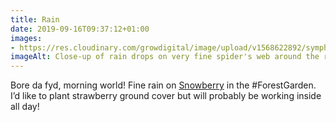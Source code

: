 ```yaml
---
title: Rain
date: 2019-09-16T09:37:12+01:00
images: 
- https://res.cloudinary.com/growdigital/image/upload/v1568622892/symphoricarpos-306B1312.jpg
imageAlt: Close-up of rain drops on very fine spider's web around the rounded leaves of Snowberry
---
```


Bore da fyd, morning world! Fine rain on [Snowberry](https://en.wikipedia.org/wiki/Symphoricarpos) in the #ForestGarden. I’d like to plant strawberry ground cover but will probably be working inside all day!
